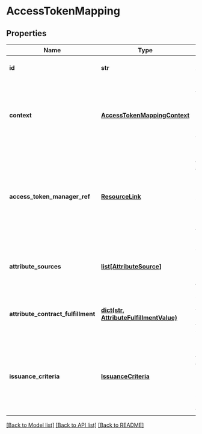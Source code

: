# AccessTokenMapping

## Properties
Name | Type | Description | Notes
------------ | ------------- | ------------- | -------------
**id** | **str** | The id of the Access Token Mapping. | 
**context** | [**AccessTokenMappingContext**](AccessTokenMappingContext.md) | The context of the Access Token Mapping. This property cannot be changed after the mapping is created. | 
**access_token_manager_ref** | [**ResourceLink**](ResourceLink.md) | Reference to the access token manager this mapping is associated with. This property cannot be changed after the mapping is created. | 
**attribute_sources** | [**list[AttributeSource]**](AttributeSource.md) | A list of configured data stores to look up attributes from. | [optional] 
**attribute_contract_fulfillment** | [**dict(str, AttributeFulfillmentValue)**](AttributeFulfillmentValue.md) | A list of mappings from attribute names to their fulfillment values. | 
**issuance_criteria** | [**IssuanceCriteria**](IssuanceCriteria.md) | The issuance criteria that this transaction must meet before the corresponding attribute contract is fulfilled. | [optional] 

[[Back to Model list]](../README.md#documentation-for-models) [[Back to API list]](../README.md#documentation-for-api-endpoints) [[Back to README]](../README.md)


